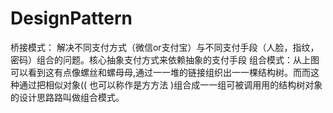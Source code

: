 # DesignPattern


桥接模式： 解决不同支付方式（微信or支付宝）与不同支付手段（人脸，指纹，密码）组合的问题。核心抽象支付方式来依赖抽象的支付手段
组合模式：从上图可以看到这有点像螺丝和螺母母,通过一一堆的链接组织出一一棵结构树。而而这种通过把相似对象(( 也可以称作是方方法 )组合成一一组可被调用用的结构树对象的设计思路路叫做组合模式。